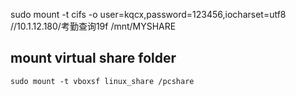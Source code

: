 sudo mount -t cifs -o user=kqcx,password=123456,iocharset=utf8  //10.1.12.180/考勤查询19f /mnt/MYSHARE




## mount virtual share folder

```
sudo mount -t vboxsf linux_share /pcshare
```